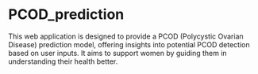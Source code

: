 # PCOD_prediction
This web application is designed to provide a PCOD (Polycystic Ovarian Disease) prediction model, offering insights into potential PCOD detection based on user inputs. It aims to support women by guiding them in understanding their health better.
